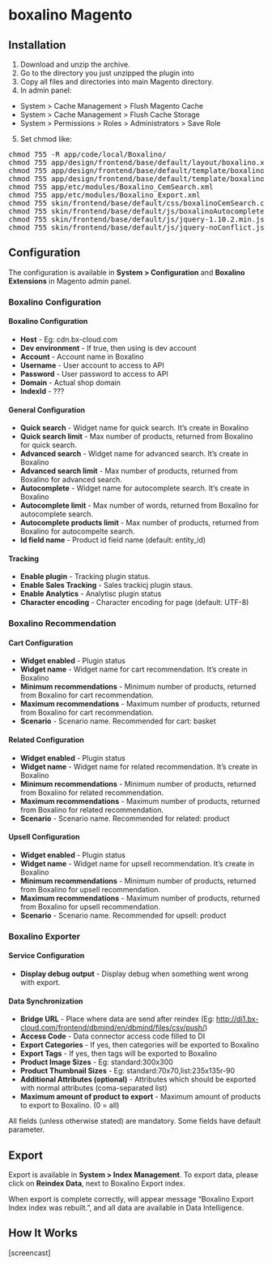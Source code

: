 # boxalino Magento


## Installation

1. Download and unzip the archive.
2. Go to the directory you just unzipped the plugin into
3. Copy all files and directories into main Magento directory.
4. In admin panel:
  * System > Cache Management > Flush Magento Cache
  * System > Cache Management > Flush Cache Storage
  * System > Permissions > Roles > Administrators > Save Role 
5. Set chmod like:

<pre>
chmod 755 -R app/code/local/Boxalino/
chmod 755 app/design/frontend/base/default/layout/boxalino.xml
chmod 755 app/design/frontend/base/default/template/boxalino/catalogsearch/form.mini.phtml
chmod 755 app/design/frontend/base/default/template/boxalino/head.phtml
chmod 755 app/etc/modules/Boxalino_CemSearch.xml
chmod 755 app/etc/modules/Boxalino_Export.xml
chmod 755 skin/frontend/base/default/css/boxalinoCemSearch.css
chmod 755 skin/frontend/base/default/js/boxalinoAutocomplete.js
chmod 755 skin/frontend/base/default/js/jquery-1.10.2.min.js
chmod 755 skin/frontend/base/default/js/jquery-noConflict.js
</pre>

## Configuration

The configuration is available in **System > Configuration** and **Boxalino Extensions** in Magento admin panel.

### Boxalino Configuration

#### Boxalino Configuration

+ **Host** - Eg: cdn.bx-cloud.com
+ **Dev environment** - If true, then using is dev account
+ **Account** - Account name in Boxalino
+ **Username** - User account to access to API
+ **Password** - User password to access to API
+ **Domain** - Actual shop domain
+ **IndexId** - ???

#### General Configuration
+ **Quick search** - Widget name for quick search. It’s create in Boxalino
+ **Quick search limit** - Max number of products, returned from Boxalino for quick search.
+ **Advanced search** - Widget name for advanced search. It’s create in Boxalino
+ **Advanced search limit** - Max number of products, returned from Boxalino for advanced search.
+ **Autocomplete** - Widget name for autocomplete search. It’s create in Boxalino
+ **Autocomplete limit** - Max number of words, returned from Boxalino for autocomplete search.
+ **Autocomplete products limit** - Max number of products, returned from Boxalino for autocompelte search.
+ **Id field name** - Product id field name (default: entity_id)

#### Tracking

+ **Enable plugin** - Tracking plugin status.
+ **Enable Sales Tracking** - Sales trackicj plugin staus.
+ **Enable Analytics** - Analytisc plugin status
+ **Character encoding** - Character encoding for page (default: UTF-8)


### Boxalino Recommendation

#### Cart Configuration

+ **Widget enabled** - Plugin status
+ **Widget name** - Widget name for cart recommendation. It’s create in Boxalino
+ **Minimum recommendations** - Minimum number of products, returned from Boxalino for cart recommendation.
+ **Maximum recommendations** - Maximum number of products, returned from Boxalino for cart recommendation.
+ **Scenario** - Scenario name. Recommended for cart: basket

#### Related Configuration

+ **Widget enabled** - Plugin status
+ **Widget name** - Widget name for related recommendation. It’s create in Boxalino
+ **Minimum recommendations** - Minimum number of products, returned from Boxalino for related recommendation.
+ **Maximum recommendations** - Maximum number of products, returned from Boxalino for related recommendation.
+ **Scenario** - Scenario name. Recommended for related: product

#### Upsell Configuration

+ **Widget enabled** - Plugin status
+ **Widget name** - Widget name for upsell recommendation. It’s create in Boxalino
+ **Minimum recommendations** - Minimum number of products, returned from Boxalino for upsell recommendation.
+ **Maximum recommendations** - Maximum number of products, returned from Boxalino for upsell recommendation.
+ **Scenario** - Scenario name. Recommended for upsell: product


### Boxalino Exporter

#### Service Configuration

+ **Display debug output** - Display debug when something went wrong with export.

#### Data Synchronization

+ **Bridge URL** - Place where data are send after reindex (Eg: http://di1.bx-cloud.com/frontend/dbmind/en/dbmind/files/csv/push/)
+ **Access Code** - Data connector access code filled to DI
+ **Export Categories** - If yes, then categories will be exported to Boxalino
+ **Export Tags** - If yes, then tags will be exported to Boxalino
+ **Product Image Sizes** - Eg: standard:300x300
+ **Product Thumbnail Sizes** - Eg: standard:70x70,list:235x135r-90
+ **Additional Attributes (optional)** - Attributes which should be exported with normal attributes (coma-separated list)
+ **Maximum amount of product to export** - Maximum amount of products to export to Boxalino. (0 = all)


All fields (unless otherwise stated) are mandatory. Some fields have default parameter.


## Export

Export is available in **System > Index Management**.
To export data, please click on **Reindex Data**, next to Boxalino Export index.

When export is complete correctly, will appear message “Boxalino Export Index index was rebuilt.”, and all data are available in Data Intelligence.

## How It Works

[screencast]
